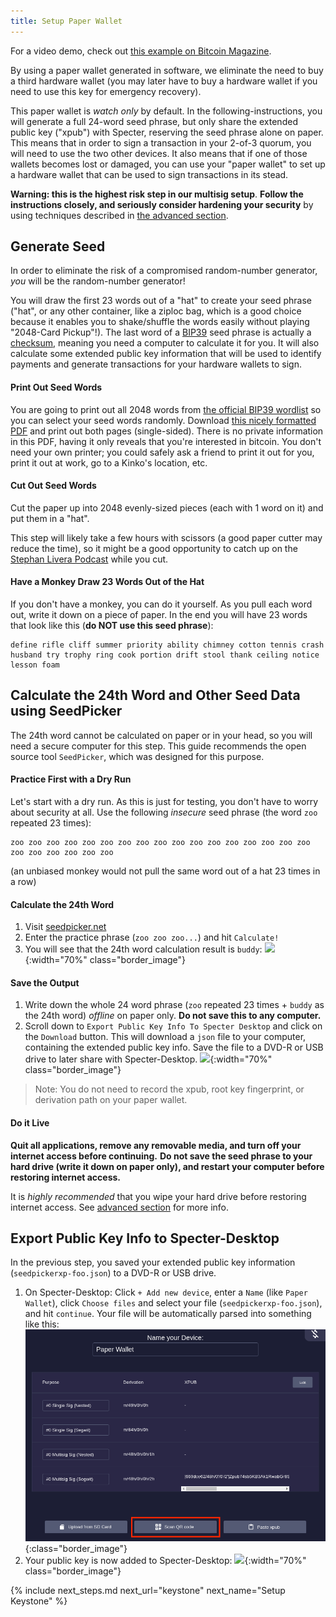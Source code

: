 ```yaml
---
title: Setup Paper Wallet
---
```


For a video demo, check out [this example on Bitcoin Magazine](https://www.pscp.tv/BitcoinMagazine/1lDxLygXdvmKm?t=24m05s).

By using a paper wallet generated in software, we eliminate the need to buy a third hardware wallet (you may later have to buy a hardware wallet if you need to use this key for emergency recovery).

This paper wallet is _watch only_ by default. In the following-instructions, you will generate a full 24-word seed phrase, but only share the extended public key ("xpub") with Specter, reserving the seed phrase alone on paper. This means that in order to sign a transaction in your 2-of-3 quorum, you will need to use the two other devices. It also means that if one of those wallets becomes lost or damaged, you can use your "paper wallet" to set up a hardware wallet that can be used to sign transactions in its stead.

**Warning: this is the highest risk step in our multisig setup**.
**Follow the instructions closely, and seriously consider hardening your security** by using techniques described in [the advanced section](paper-advanced).

## Generate Seed
In order to eliminate the risk of a compromised random-number generator, _you_ will be the random-number generator!

You will draw the first 23 words out of a "hat" to create your seed phrase ("hat", or any other container, like a ziploc bag, which is a good choice because it enables you to shake/shuffle the words easily without playing "2048-Card Pickup"!).
The last word of a [BIP39](https://github.com/bitcoin/bips/blob/master/bip-0039.mediawiki) seed phrase is actually a [checksum](https://en.wikipedia.org/wiki/Checksum), meaning you need a computer to calculate it for you.
It will also calculate some extended public key information that will be used to identify payments and generate transactions for your hardware wallets to sign.

#### Print Out Seed Words

You are going to print out all 2048 words from [the official BIP39 wordlist](https://github.com/bitcoin/bips/blob/master/bip-0039/english.txt) so you can select your seed words randomly.
Download [this nicely formatted PDF](/assets/guide/bip39_wordlist.pdf) and print out both pages (single-sided).
There is no private information in this PDF, having it only reveals that you're interested in bitcoin.
You don't need your own printer; you could safely ask a friend to print it out for you, print it out at work, go to a Kinko's location, etc.

#### Cut Out Seed Words
Cut the paper up into 2048 evenly-sized pieces (each with 1 word on it) and put them in a "hat".

This step will likely take a few hours with scissors (a good paper cutter may reduce the time), so it might be a good opportunity to catch up on the [Stephan Livera Podcast](https://stephanlivera.com/) while you cut.

#### Have a Monkey Draw 23 Words Out of the Hat
If you don't have a monkey, you can do it yourself.
As you pull each word out, write it down on a piece of paper.
In the end you will have 23 words that look like this (**do NOT use this seed phrase**):
```
define rifle cliff summer priority ability chimney cotton tennis crash husband try trophy ring cook portion drift stool thank ceiling notice lesson foam
```

## Calculate the 24th Word and Other Seed Data using SeedPicker
The 24th word cannot be calculated on paper or in your head, so you will need a secure computer
for this step. This guide recommends the open source tool `SeedPicker`, which was designed for this purpose.

#### Practice First with a Dry Run
Let's start with a dry run. As this is just for testing, you don't have to worry about security at all.
Use the following *insecure* seed phrase (the word `zoo` repeated 23 times):
```
zoo zoo zoo zoo zoo zoo zoo zoo zoo zoo zoo zoo zoo zoo zoo zoo zoo zoo zoo zoo zoo zoo zoo
```
(an unbiased monkey would not pull the same word out of a hat 23 times in a row)

#### Calculate the 24th Word
1. Visit [seedpicker.net](https://seedpicker.net)
1. Enter the practice phrase (`zoo zoo zoo...`) and hit `Calculate!`
1. You will see that the 24th word calculation result is `buddy`:
![](/assets/img/setup-paper-seedpicker-example-output.png){:width="70%" class="border_image"}

#### Save the Output
1. Write down the whole 24 word phrase (`zoo` repeated 23 times + `buddy` as the 24th word) *offline* on paper only.
**Do not save this to any computer.**
1. Scroll down to `Export Public Key Info To Specter Desktop` and click on the `Download` button.
This will download a `json` file to your computer, containing the extended public key info.
Save the file to a DVD-R or USB drive to later share with Specter-Desktop.
![](/assets/img/setup-paper-seedpicker-save-json.png){:width="70%" class="border_image"}

> Note: You do not need to record the xpub, root key fingerprint, or derivation path on your paper wallet.

#### Do it Live
**Quit all applications, remove any removable media, and turn off your internet access before continuing.**
**Do not save the seed phrase to your hard drive (write it down on paper only), and restart your computer before restoring internet access.**

It is *highly recommended* that you wipe your hard drive before restoring internet access.
See [advanced section](paper-advanced) for more info.


## Export Public Key Info to Specter-Desktop
In the previous step, you saved your extended public key information (`seedpickerxp-foo.json`) to a DVD-R or USB drive.

1. On Specter-Desktop: Click `+ Add new device`, enter a `Name` (like `Paper Wallet`), click `Choose files` and select your file (`seedpickerxp-foo.json`), and hit `continue`.
Your file will be automatically parsed into something like this:
![](/assets/img/setup-paper-specter-input.png){:class="border_image"}
1. Your public key is now added to Specter-Desktop:
![](/assets/img/setup-paper-display-pubkey.png){:width="70%" class="border_image"}

{% include next_steps.md next_url="keystone" next_name="Setup Keystone" %}